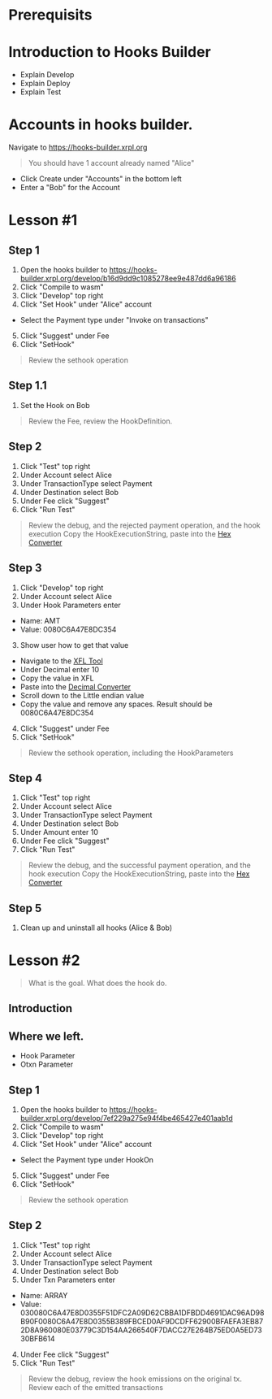 

<!-- # Prerequisits

# Accounts in hooks builder.

Navigate to https://hooks-builder.xrpl.org/deploy

## Import Alice
- Click Import under "Accounts" in the bottom left
- Enter "Alice" for the name and "rG1QQv2nh2gr7RCZ1P8YYcBUKCCN633jCn"

## Import Bob
- Click Import under "Accounts" in the bottom left
- Enter "Bob" for the name and "rPMh7Pi9ct699iZUTWaytJUoHcJ7cgyziK" -->

# Prerequisits

# Introduction to Hooks Builder

- Explain Develop
- Explain Deploy
- Explain Test

# Accounts in hooks builder.

Navigate to https://hooks-builder.xrpl.org

> You should have 1 account already named "Alice"

- Click Create under "Accounts" in the bottom left
- Enter a "Bob" for the Account

# Lesson #1

## Step 1

1. Open the hooks builder to https://hooks-builder.xrpl.org/develop/b16d9dd9c1085278ee9e487dd6a96186
2. Click "Compile to wasm"
3. Click "Develop" top right
4. Click "Set Hook" under "Alice" account

- Select the Payment type under "Invoke on transactions"

5. Click "Suggest" under Fee
6. Click "SetHook"

> Review the sethook operation

## Step 1.1

1. Set the Hook on Bob

> Review the Fee, review the HookDefinition.

## Step 2

1. Click "Test" top right
2. Under Account select Alice
2. Under TransactionType select Payment
3. Under Destination select Bob
4. Under Fee click "Suggest"
5. Click "Run Test"

> Review the debug, and the rejected payment operation, and the hook execution
> Copy the HookExecutionString, paste into the [Hex Converter](https://www.rapidtables.com/convert/number/hex-to-ascii.html)

## Step 3

1. Click "Develop" top right
2. Under Account select Alice
2. Under Hook Parameters enter
 - Name: AMT
 - Value: 0080C6A47E8DC354
3. Show user how to get that value
 - Navigate to the [XFL Tool](https://richardah.github.io/xfl-tools/)
 - Under Decimal enter 10
 - Copy the value in XFL
 - Paste into the [Decimal Converter](https://www.rapidtables.com/convert/number/decimal-to-hex.html)
 - Scroll down to the Little endian value
 - Copy the value and remove any spaces. Result should be 0080C6A47E8DC354
4. Click "Suggest" under Fee
6. Click "SetHook"

> Review the sethook operation, including the HookParameters

## Step 4

1. Click "Test" top right
2. Under Account select Alice
2. Under TransactionType select Payment
3. Under Destination select Bob
4. Under Amount enter 10
4. Under Fee click "Suggest"
5. Click "Run Test"

> Review the debug, and the successful payment operation, and the hook execution
> Copy the HookExecutionString, paste into the [Hex Converter](https://www.rapidtables.com/convert/number/hex-to-ascii.html)

## Step 5

1. Clean up and uninstall all hooks (Alice & Bob)

# Lesson #2

> What is the goal. What does the hook do. 

## Introduction

## Where we left.

- Hook Parameter
- Otxn Parameter

## Step 1

1. Open the hooks builder to https://hooks-builder.xrpl.org/develop/7ef229a275e94f4be465427e401aab1d
2. Click "Compile to wasm"
3. Click "Develop" top right
4. Click "Set Hook" under "Alice" account

- Select the Payment type under HookOn

5. Click "Suggest" under Fee
6. Click "SetHook"

> Review the sethook operation
 
 ## Step 2

1. Click "Test" top right
2. Under Account select Alice
2. Under TransactionType select Payment
3. Under Destination select Bob
2. Under Txn Parameters enter
 - Name: ARRAY
 - Value: 030080C6A47E8D0355F51DFC2A09D62CBBA1DFBDD4691DAC96AD98B90F0080C6A47E8D0355B389FBCED0AF9DCDFF62900BFAEFA3EB872D8A960080E03779C3D154AA266540F7DACC27E264B75ED0A5ED7330BFB614
4. Under Fee click "Suggest"
5. Click "Run Test"

> Review the debug, review the hook emissions on the original tx. Review each of the emitted transactions



